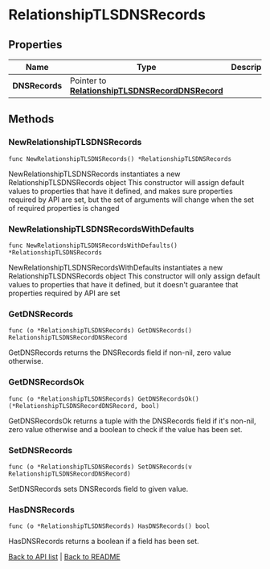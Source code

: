 # RelationshipTLSDNSRecords

## Properties

Name | Type | Description | Notes
------------ | ------------- | ------------- | -------------
**DNSRecords** | Pointer to [**RelationshipTLSDNSRecordDNSRecord**](RelationshipTLSDNSRecordDNSRecord.md) |  | [optional] 

## Methods

### NewRelationshipTLSDNSRecords

`func NewRelationshipTLSDNSRecords() *RelationshipTLSDNSRecords`

NewRelationshipTLSDNSRecords instantiates a new RelationshipTLSDNSRecords object
This constructor will assign default values to properties that have it defined,
and makes sure properties required by API are set, but the set of arguments
will change when the set of required properties is changed

### NewRelationshipTLSDNSRecordsWithDefaults

`func NewRelationshipTLSDNSRecordsWithDefaults() *RelationshipTLSDNSRecords`

NewRelationshipTLSDNSRecordsWithDefaults instantiates a new RelationshipTLSDNSRecords object
This constructor will only assign default values to properties that have it defined,
but it doesn't guarantee that properties required by API are set

### GetDNSRecords

`func (o *RelationshipTLSDNSRecords) GetDNSRecords() RelationshipTLSDNSRecordDNSRecord`

GetDNSRecords returns the DNSRecords field if non-nil, zero value otherwise.

### GetDNSRecordsOk

`func (o *RelationshipTLSDNSRecords) GetDNSRecordsOk() (*RelationshipTLSDNSRecordDNSRecord, bool)`

GetDNSRecordsOk returns a tuple with the DNSRecords field if it's non-nil, zero value otherwise
and a boolean to check if the value has been set.

### SetDNSRecords

`func (o *RelationshipTLSDNSRecords) SetDNSRecords(v RelationshipTLSDNSRecordDNSRecord)`

SetDNSRecords sets DNSRecords field to given value.

### HasDNSRecords

`func (o *RelationshipTLSDNSRecords) HasDNSRecords() bool`

HasDNSRecords returns a boolean if a field has been set.


[Back to API list](../README.md#documentation-for-api-endpoints) | [Back to README](../README.md)
